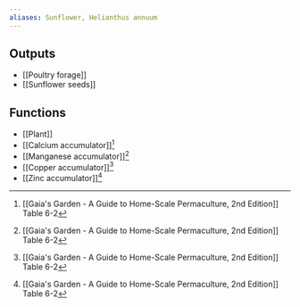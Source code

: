 ```yaml
---
aliases: Sunflower, Helianthus annuum
---
```

## Outputs
- [[Poultry forage]]
- [[Sunflower seeds]]

## Functions
- [[Plant]]
- [[Calcium accumulator]][^1]
- [[Manganese accumulator]][^1]
- [[Copper accumulator]][^1]
- [[Zinc accumulator]][^1]

[^1]: [[Gaia's Garden - A Guide to Home-Scale Permaculture, 2nd Edition]] Table 6-2
